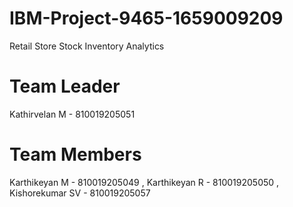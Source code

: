 # IBM-Project-9465-1659009209
Retail Store Stock Inventory Analytics

# Team Leader
Kathirvelan M - 810019205051
# Team Members
Karthikeyan M - 810019205049 , 
Karthikeyan R - 810019205050 , 
Kishorekumar SV - 810019205057
